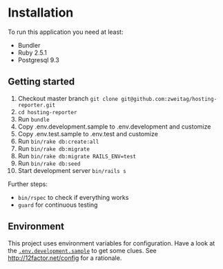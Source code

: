 # Installation

To run this application you need at least:

* Bundler
* Ruby 2.5.1
* Postgresql 9.3


## Getting started

1. Checkout master branch `git clone git@github.com:zweitag/hosting-reporter.git`
2. `cd hosting-reporter`
3. Run `bundle`
4. Copy .env.development.sample to .env.development and customize
5. Copy .env.test.sample to .env.test and customize
6. Run `bin/rake db:create:all`
8. Run `bin/rake db:migrate`
9. Run `bin/rake db:migrate RAILS_ENV=test`
10. Run `bin/rake db:seed`
11. Start development server `bin/rails s`

Further steps:

* `bin/rspec` to check if everything works
* `guard` for continuous testing

## Environment

This project uses environment variables for configuration. Have a look at the [`.env.development.sample`](.env.development.sample) to get some clues. See http://12factor.net/config for a rationale.
